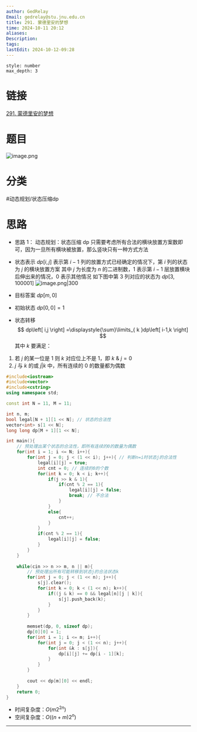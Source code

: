```yaml
---
author: GedRelay
Email: gedrelay@stu.jnu.edu.cn
title: 291. 蒙德里安的梦想
time: 2024-10-11 20:12
aliases: 
Description: 
tags: 
lastEdit: 2024-10-12-09:28
---
```


```toc
style: number
max_depth: 3
```

# 链接
[291. 蒙德里安的梦想](https://www.acwing.com/problem/content/293/) 

# 题目
![image.png](https://ged-pic-bed.oss-cn-guangzhou.aliyuncs.com/img/202410112012248.png)


# 分类
#动态规划/状态压缩dp 

# 思路
- 思路 1：
动态规划：状态压缩 dp
只需要考虑所有合法的横块放置方案数即可，因为一旦所有横块被放置，那么竖块只有一种方式方法
- 状态表示
${dp\left[ i,j \right]  }$ 表示第 ${i-1 }$ 列的放置方式已经确定的情况下，第 ${i }$ 列的状态为 ${j }$ 的横块放置方案
其中 ${j }$ 为长度为 ${n }$ 的二进制数，${1 }$ 表示第 ${i-1 }$ 层放置横块后伸出来的情况，${0 }$ 表示其他情况
如下图中第 ${3 }$ 列对应的状态为 ${dp\left[ 3,100001 \right]  }$ 
![image.png|300](https://ged-pic-bed.oss-cn-guangzhou.aliyuncs.com/img/202410112115702.png)

- 目标答案
${dp\left[ m,0 \right]  }$ 

- 初始状态
${dp\left[ 0,0 \right] =1 }$ 

- 状态转移
$$
dp\left[ i,j \right] =\displaystyle{\sum}\limits_{ k }dp\left[ i-1,k \right] 
$$
其中 ${k }$ 要满足：
1. 若 ${j }$ 的某一位是 ${1 }$ 则 ${k }$ 对应位上不是 ${1 }$，即 ${k\ \&\  j=0 }$ 
2. ${j }$ 与 ${k }$ 的或 ${j|k }$ 中，所有连续的 ${0 }$ 的数量都为偶数


```cpp
#include<iostream>
#include<vector>
#include<cstring>
using namespace std;

const int N = 11, M = 11;

int n, m;
bool legal[N + 1][1 << N]; // 状态的合法性
vector<int> s[1 << N];
long long dp[M + 1][1 << N];

int main(){
    // 预处理出某个状态的合法性，即所有连续的0的数量为偶数
    for(int i = 1; i <= N; i++){
        for(int j = 0; j < (1 << i); j++){ // 判断n=i时状态j的合法性
            legal[i][j] = true;
            int cnt = 0; // 连续的0的个数
            for(int k = 0; k < i; k++){
                if(j >> k & 1){
                    if(cnt % 2 == 1){
                        legal[i][j] = false;
                        break; // 不合法
                    }
                }
                else{
                    cnt++;
                }
            }
            if(cnt % 2 == 1){
                legal[i][j] = false;
            }
        }
    }
    
    while(cin >> n >> m, n || m){
        // 预处理出所有可能转移到状态j的合法状态k
        for(int j = 0; j < (1 << n); j++){
            s[j].clear();
            for(int k = 0; k < (1 << n); k++){
                if((j & k) == 0 && legal[n][j | k]){
                    s[j].push_back(k);
                }
            }
        }
        
        memset(dp, 0, sizeof dp);
        dp[0][0] = 1;
        for(int i = 1; i <= m; i++){
            for(int j = 0; j < (1 << n); j++){
                for(int &k : s[j]){
                    dp[i][j] += dp[i - 1][k];
                }
            }
        }
        
        cout << dp[m][0] << endl;
    }
    return 0;
}
```


- 时间复杂度：${O\left( m2^{2n}  \right)  }$ 
- 空间复杂度：${O\left( \left( n+m \right) 2^{n}  \right)  }$ 


---

